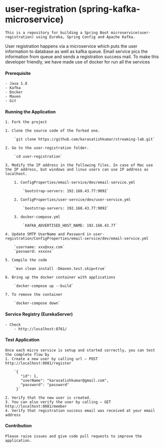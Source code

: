 # user-registration (spring-kafka-microservice)

    This is a repository for building a Spring Boot microservice(user-registration) using Eureka, Spring Config and Apache Kafka.
User registration happens via a microservice which puts the user information to database as well as kafka queue. Email service pics the information from queue and sends a registration success mail.
To make this developer friendly, we have made use of docker for run all the services

#### Prerequisite

    - Java 1.8
    - Kafka
    - Docker
    - Maven
    - Git

#### Running the Application

    1. Fork the project

    1. Clone the source code of the forked one.

        `git clone https://github.com/karasatishkumar/streaming-lab.git`

    2. Go to the user-registration folder.

        `cd user-registration`

    3. Modify the IP address in the following files. In case of Mac use the IP address, but windows and linux users can use IP address as localhost.

        1. ConfigProperties/email-service/dev/email-service.yml

            `bootstrap-servers: 192.168.43.77:9092`

        2. ConfigProperties/user-service/dev/user-service.yml

            `bootstrap-servers: 192.168.43.77:9092`

        3. docker-compose.yml

            `KAFKA_ADVERTISED_HOST_NAME: 192.168.43.77`

    4. Update SMTP UserName and Password in user-registration/ConfigProperties/email-service/dev/email-service.yml

        `username: xxx@xxx.com`
        `password: xxxxxx`

    5. Compile the code

        `mvn clean install -Dmaven.test.skip=true`

    6. Bring up the docker container with applications

        `docker-compose up --build`

    7. To remove the container

        `docker-compose down`

#### Service Registry (EurekaServer)

    - Check
        - http://localhost:8761/

#### Test Application
    Once each micro service is setup and started correctly, you can test the complete flow by
    1. Create a new user by calling url – POST http://localhost:8081/register

        `{
           "id": 1,
           "userName": "karasatishkumar@gmail.com",
           "password": "password"
         }`
     
    2. Verify that the new user is created.
    3. You can also verify the user by calling – GET http://localhost:8081/member
    4. Verify that registration success email was received at your email address

#### Contribution

    Please raise issues and give code pull requests to improve the application.
